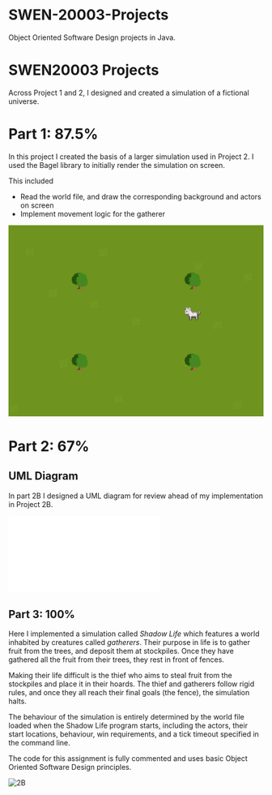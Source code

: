 # SWEN-20003-Projects
Object Oriented Software Design projects in Java.

# SWEN20003 Projects
Across Project 1 and 2, I designed and created a simulation of a fictional universe.

# Part 1: 87.5%
In this project I created the basis of a larger simulation used in Project 2. I used the Bagel library to initially render the simulation on screen.

This included
* Read the world file, and draw the corresponding background and actors on screen
* Implement movement logic for the gatherer

![1](images/p1.png)

# Part 2: 67%
## UML Diagram
In part 2B I designed a UML diagram for review ahead of my implementation in Project 2B.

![2A](images/2A.pdf)

## Part 3: 100%
Here I implemented a simulation called *Shadow Life* which features a world inhabited by creatures called *gatherers*.  Their purpose in life is to gather fruit from the trees, and deposit them at stockpiles. Once they have gathered all the fruit from their trees, they rest in front of fences.

Making their life difficult is the thief who aims to steal fruit from the stockpiles and place it in their hoards. The thief and gatherers follow rigid rules, and once they all reach their final goals (the fence), the simulation halts.

The behaviour of the simulation is entirely determined by the world file loaded when the Shadow Life program starts, including the actors, their start locations, behaviour, win requirements, and a tick timeout specified in the command line.

The code for this assignment is fully commented and uses basic Object Oriented Software Design principles.

![2B](2b)

